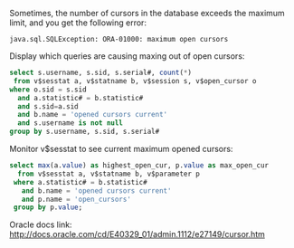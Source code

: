 Sometimes, the number of cursors in the database exceeds the maximum limit, and you get the following error:

```
java.sql.SQLException: ORA-01000: maximum open cursors
```

Display which queries are causing maxing out of open cursors:

```sql
select s.username, s.sid, s.serial#, count(*)
 from v$sesstat a, v$statname b, v$session s, v$open_cursor o
where o.sid = s.sid
  and a.statistic# = b.statistic#
  and s.sid=a.sid
  and b.name = 'opened cursors current'
  and s.username is not null
group by s.username, s.sid, s.serial#
```
Monitor v$sesstat to see current maximum opened cursors:

```sql
select max(a.value) as highest_open_cur, p.value as max_open_cur
  from v$sesstat a, v$statname b, v$parameter p
 where a.statistic# = b.statistic#
   and b.name = 'opened cursors current'
   and p.name = 'open_cursors'
 group by p.value;
```

Oracle docs link: http://docs.oracle.com/cd/E40329_01/admin.1112/e27149/cursor.htm

